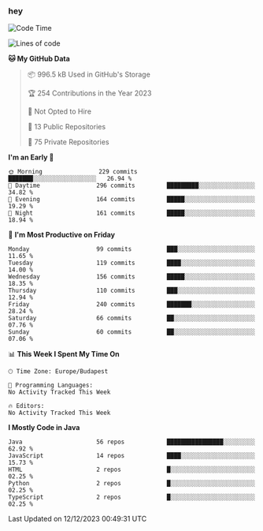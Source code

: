 ### hey

<!--START_SECTION:waka-->
![Code Time](http://img.shields.io/badge/Code%20Time-971%20hrs%2052%20mins-blue)

![Lines of code](https://img.shields.io/badge/From%20Hello%20World%20I%27ve%20Written-1.0%20million%20lines%20of%20code-blue)

**🐱 My GitHub Data** 

> 📦 996.5 kB Used in GitHub's Storage 
 > 
> 🏆 254 Contributions in the Year 2023
 > 
> 🚫 Not Opted to Hire
 > 
> 📜 13 Public Repositories 
 > 
> 🔑 75 Private Repositories 
 > 
**I'm an Early 🐤** 

```text
🌞 Morning                229 commits         ███████░░░░░░░░░░░░░░░░░░   26.94 % 
🌆 Daytime                296 commits         █████████░░░░░░░░░░░░░░░░   34.82 % 
🌃 Evening                164 commits         █████░░░░░░░░░░░░░░░░░░░░   19.29 % 
🌙 Night                  161 commits         █████░░░░░░░░░░░░░░░░░░░░   18.94 % 
```
📅 **I'm Most Productive on Friday** 

```text
Monday                   99 commits          ███░░░░░░░░░░░░░░░░░░░░░░   11.65 % 
Tuesday                  119 commits         ████░░░░░░░░░░░░░░░░░░░░░   14.00 % 
Wednesday                156 commits         █████░░░░░░░░░░░░░░░░░░░░   18.35 % 
Thursday                 110 commits         ███░░░░░░░░░░░░░░░░░░░░░░   12.94 % 
Friday                   240 commits         ███████░░░░░░░░░░░░░░░░░░   28.24 % 
Saturday                 66 commits          ██░░░░░░░░░░░░░░░░░░░░░░░   07.76 % 
Sunday                   60 commits          ██░░░░░░░░░░░░░░░░░░░░░░░   07.06 % 
```


📊 **This Week I Spent My Time On** 

```text
🕑︎ Time Zone: Europe/Budapest

💬 Programming Languages: 
No Activity Tracked This Week

🔥 Editors: 
No Activity Tracked This Week
```

**I Mostly Code in Java** 

```text
Java                     56 repos            ████████████████░░░░░░░░░   62.92 % 
JavaScript               14 repos            ████░░░░░░░░░░░░░░░░░░░░░   15.73 % 
HTML                     2 repos             █░░░░░░░░░░░░░░░░░░░░░░░░   02.25 % 
Python                   2 repos             █░░░░░░░░░░░░░░░░░░░░░░░░   02.25 % 
TypeScript               2 repos             █░░░░░░░░░░░░░░░░░░░░░░░░   02.25 % 
```




 Last Updated on 12/12/2023 00:49:31 UTC
<!--END_SECTION:waka-->
